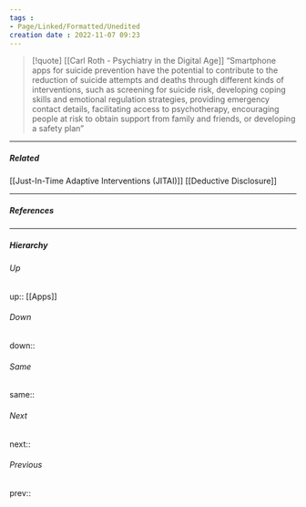 ```yaml
---
tags :
- Page/Linked/Formatted/Unedited
creation date : 2022-11-07 09:23 
---
```


> [!quote] [[Carl Roth - Psychiatry in the Digital Age]]
> “Smartphone apps for suicide prevention have the potential to contribute to the reduction of suicide attempts and deaths through different kinds of interventions, such as screening for suicide risk, developing coping skills and emotional regulation strategies, providing emergency contact details, facilitating access to psychotherapy, encouraging people at risk to obtain support from family and friends, or developing a safety plan”

---
##### Related
[[Just-In-Time Adaptive Interventions (JITAI)]]
[[Deductive Disclosure]]

---
##### References


---
##### Hierarchy
###### Up
up:: [[Apps]]
###### Down
down:: 
###### Same
same:: 
###### Next
next:: 
###### Previous
prev:: 